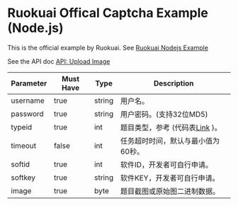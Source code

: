 # Ruokuai Offical Captcha Example (Node.js)

This is the official example by Ruokuai. See [Ruokuai Nodejs Example](http://wiki.ruokuai.com/ApiDemo_Nodejs.ashx)

See the API doc [API: Upload Image](http://wiki.ruokuai.com/%E7%AD%94%E9%A2%98(%E4%B8%8A%E4%BC%A0).ashx)


Parameter | Must Have | Type | Description
---------|----------|---------|---------|
 username	|   true	|   string      |	用户名。
 password	|   true	|   string      |	用户密码。(支持32位MD5)
 typeid	    |   true	|   int	        |   题目类型，参考 (代码表[Link](http://www.ruokuai.com/home/pricetype) )。
 timeout	|   false	|   int     	|   任务超时时间，默认与最小值为60秒。
 softid	    |   true	|   int	        |   软件ID，开发者可自行申请。
softkey	    |   true	|   string	    |   软件KEY，开发者可自行申请。
image	    |   true	|   byte	    |   题目截图或原始图二进制数据。